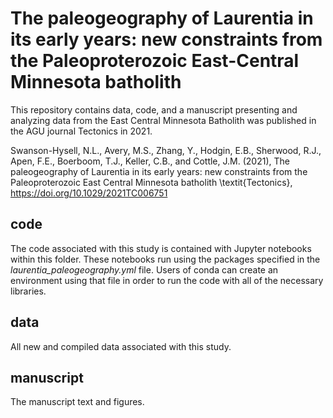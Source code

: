 # The paleogeography of Laurentia in its early years: new constraints from the Paleoproterozoic East-Central Minnesota batholith

This repository contains data, code, and a manuscript presenting and analyzing data from the East Central Minnesota Batholith was published in the AGU journal Tectonics in 2021.

Swanson-Hysell, N.L., Avery, M.S., Zhang, Y., Hodgin, E.B., Sherwood, R.J., Apen, F.E., Boerboom, T.J., Keller, C.B.,  and Cottle, J.M. (2021), The paleogeography of Laurentia in its early years: new constraints from the Paleoproterozoic East Central Minnesota batholith \textit{Tectonics}, https://doi.org/10.1029/2021TC006751

## code

The code associated with this study is contained with Jupyter notebooks within this folder. These notebooks run using the packages specified in the *laurentia_paleogeography.yml* file. Users of conda can create an environment using that file in order to run the code with all of the necessary libraries.

## data

All new and compiled data associated with this study.

## manuscript

The manuscript text and figures.
